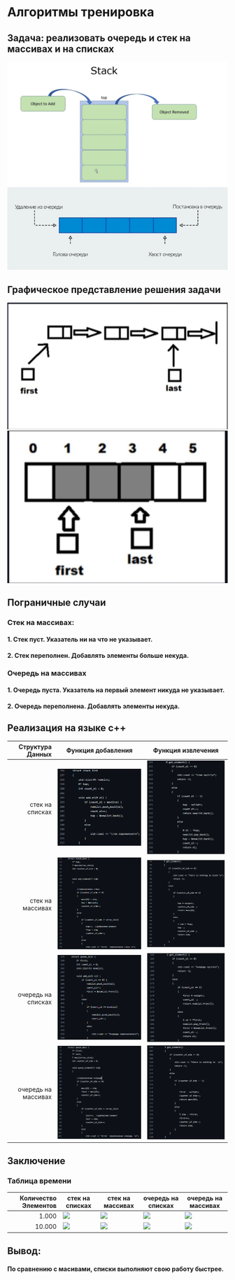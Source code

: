 # Алгоритмы тренировка
## Задача: реализовать очередь и стек на массивах и на списках

![](./README_images/стек.jpg)
![](./README_images/очередь.png)

## Графическое представление решения задачи

![](./README_images/граф%20рел_1.jpg)
![](./README_images/графРел_2.jpg)

## Пограничные случаи
### Стек на массивах:
#### 1. Стек пуст. Указатель ни на что не указывает.
#### 2. Стек переполнен. Добавлять элементы больше некуда.
### Очередь на массивах
#### 1. Очередь пуста. Указатель на первый элемент никуда не указывает.
#### 2. Очередь переполнена. Добавлять элементы некуда.

## Реализация на языке c++

| Структура Данных  | Функция добавления                 | Функция извлечения                  |
|------------------:|------------------------------------|-------------------------------------|
|стек на списках    |![](./README_images/stackList.png)  | ![](./README_images/steckList_2.png)|
|стек на массивах   |![](./README_images/steckMass.png)  | ![](./README_images/StecMass_2.png) | 
|очередь на списках |![](./README_images/queueList.png)  | ![](./README_images/queueList_2.png)|
|очередь на массивах|![](./README_images/queueMass.png)  | ![](./README_images/queueMass_2.png)|

## Заключение
### Таблица времени

| Количество Элементов | стек на списках                  | стек на массивах                    | очередь на списках              | очередь на массивах             | 
|---------------------:|----------------------------------|-------------------------------------|---------------------------------|---------------------------------|
|1.000                 |    ![](./README_images/one.png)  |  ![](./README_images/two.png)       | ![](./README_images/three.png)  | ![](./README_images/four.png)   | 
|10.000                |    ![](./README_images/five.png) |  ![](./README_images/sex.png)       | ![](./README_images/seven.png)  | ![](./README_images/eight.png)  |





## Вывод:
#### По сравнению с масивами, списки выполняют свою работу быстрее.
